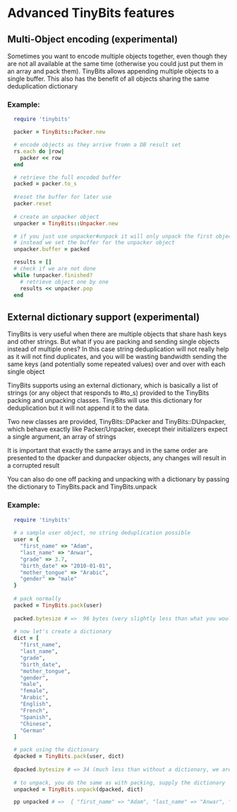 # Advanced TinyBits features
## Multi-Object encoding (experimental)
Sometimes you want to encode multiple objects together, even though they are not all available at the same time (otherwise you could just put them in an array and pack them). TinyBits allows appending multiple objects to a single buffer. This also has the benefit of all objects sharing the same deduplication dictionary

### Example:

```ruby
  require 'tinybits'

  packer = TinyBits::Packer.new

  # encode objects as they arrive fromn a DB result set
  rs.each do |row|
    packer << row
  end

  # retrieve the full encoded buffer
  packed = packer.to_s
  
  #reset the buffer for later use
  packer.reset
  
  # create an unpacker object
  unpacker = TinyBits::Unpacker.new

  # if you just use unpacker#unpack it will only unpack the first object
  # instead we set the buffer for the unpacker object
  unpacker.buffer = packed

  results = []
  # check if we are not done
  while !unpacker.finished?
    # retrieve object one by one
    results << unpacker.pop
  end
```

## External dictionary support (experimental)
TinyBits is very useful when there are multiple objects that share hash keys and other strings. But what if you are packing and sending single objects instead of multiple ones? 
In this case string deduplication will not really help as it will not find duplicates, and you will be wasting bandwidth sending the same keys (and potentially some repeated values) over and over with each single object

TinyBits supports using an external dictionary, which is basically a list of strings (or any object that responds to #to_s) provided to the TinyBits packing and unpacking classes. 
TinyBits will use this dictionary for deduplication but it will not append it to the data.

Two new classes are provided, TinyBits::DPacker and TinyBits::DUnpacker, which behave exactly like Packer/Unpacker, execept their initializers expect a single argument, an array of strings

It is important that exactly the same arrays and in the same order are presented to the dpacker and dunpacker objects, any changes will result in a corrupted result

You can also do one off packing and unpacking with a dictionary by passing the dictionary to TinyBits.pack and TinyBits.unpack

### Example:

```ruby
  require 'tinybits'
  
  # a sample user object, no string deduplication possible
  user = {
    "first_name" => "Adam",
    "last_name" => "Anwar",
    "grade" => 3.7,
    "birth_date" => "2010-01-01",
    "mother_tongue" => "Arabic",
    "gender" => "male"
  } 
  
  # pack normally
  packed = TinyBits.pack(user)
  
  packed.bytesize # =>  96 bytes (very slightly less than what you would get from msgpack or cbor)
  
  # now let's create a dictionary
  dict = [
    "first_name",
    "last_name",
    "grade",
    "birth_date",
    "mother_tongue",
    "gender",
    "male",
    "female",
    "Arabic",
    "English",
    "French",
    "Spanish",
    "Chinese",
    "German"
  ]

  # pack using the dictionary
  dpacked = TinyBits.pack(user, dict)
  
  dpacked.bytesize # => 34 (much less than without a dictionary, we are now in ProtocolBuffers territory or better)
  
  # to unpack, you do the same as with packing, supply the dictionary
  unpacked = TinyBits.unpack(dpacked, dict)

  pp unpacked # =>  { "first_name" => "Adam", "last_name" => "Anwar", "grade" => 3.7, "birth_date" => "2010-01-01", "mother_tongue" => "Arabic", "gender" => "male" }
```


